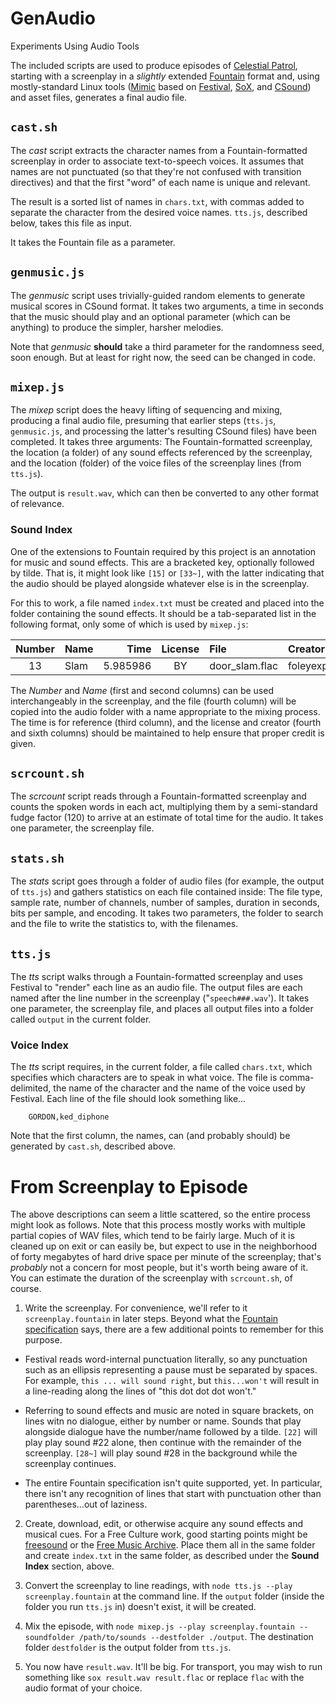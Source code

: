 # GenAudio
Experiments Using Audio Tools

The included scripts are used to produce episodes of [Celestial Patrol](http://celestialpatrol.com), starting with a screenplay in a _slightly_ extended [Fountain](http://fountain.io/) format and, using mostly-standard Linux tools ([Mimic](https://mimic.mycroft.ai/) based on [Festival](http://www.cstr.ed.ac.uk/projects/festival/), [SoX](http://sox.sourceforge.net/), and [CSound](https://csound.github.io/)) and asset files, generates a final audio file.

## `cast.sh`

The _cast_ script extracts the character names from a Fountain-formatted screenplay in order to associate text-to-speech voices.  It assumes that names are not punctuated (so that they're not confused with transition directives) and that the first "word" of each name is unique and relevant.

The result is a sorted list of names in `chars.txt`, with commas added to separate the character from the desired voice names.  `tts.js`, described below, takes this file as input.

It takes the Fountain file as a parameter.

## `genmusic.js`

The _genmusic_ script uses trivially-guided random elements to generate musical scores in CSound format.  It takes two arguments, a time in seconds that the music should play and an optional parameter (which can be anything) to produce the simpler, harsher melodies.

Note that _genmusic_ __should__ take a third parameter for the randomness seed, soon enough.  But at least for right now, the seed can be changed in code.

## `mixep.js`

The _mixep_ script does the heavy lifting of sequencing and mixing, producing a final audio file, presuming that earlier steps (`tts.js`, `genmusic.js`, and processing the latter's resulting CSound files) have been completed.  It takes three arguments:  The Fountain-formatted screenplay, the location (a folder) of any sound effects referenced by the screenplay, and the location (folder) of the voice files of the screenplay lines (from `tts.js`).

The output is `result.wav`, which can then be converted to any other format of relevance.

### Sound Index

One of the extensions to Fountain required by this project is an annotation for music and sound effects.  This are a bracketed key, optionally followed by tilde.  That is, it might look like `[15]` or `[33~]`, with the latter indicating that the audio should be played alongside whatever else is in the screenplay.

For this to work, a file named `index.txt` must be created and placed into the folder containing the sound effects.  It should be a tab-separated list in the following format, only some of which is used by `mixep.js`:

|Number|Name|Time|License|File|Creator|
|:----:|:--|---:|:-----:|:---|:------|
|13|Slam|5.985986|BY|door_slam.flac|foleyexpert|

The _Number_ and _Name_ (first and second columns) can be used interchangeably in the screenplay, and the file (fourth column) will be copied into the audio folder with a name appropriate to the mixing process.  The time is for reference (third column), and the license and creator (fourth and sixth columns) should be maintained to help ensure that proper credit is given.

## `scrcount.sh`

The _scrcount_ script reads through a Fountain-formatted screenplay and counts the spoken words in each act, multiplying them by a semi-standard fudge factor (120) to arrive at an estimate of total time for the audio.  It takes one parameter, the screenplay file.

## `stats.sh`

The _stats_ script goes through a folder of audio files (for example, the output of `tts.js`) and gathers statistics on each file contained inside:  The file type, sample rate, number of channels, number of samples, duration in seconds, bits per sample, and encoding.  It takes two parameters, the folder to search and the file to write the statistics to, with the filenames.

## `tts.js`

The _tts_ script walks through a Fountain-formatted screenplay and uses Festival to "render" each line as an audio file.  The output files are each named after the line number in the screenplay ("`speech###.wav`').  It takes one parameter, the screenplay file, and places all output files into a folder called `output` in the current folder.

### Voice Index

The _tts_ script requires, in the current folder, a file called `chars.txt`, which specifies which characters are to speak in what voice.  The file is comma-delimited, the name of the character and the name of the voice used by Festival.  Each line of the file should look something like...

        GORDON,ked_diphone

Note that the first column, the names, can (and probably should) be generated by `cast.sh`, described above.

# From Screenplay to Episode

The above descriptions can seem a little scattered, so the entire process might look as follows.  Note that this process mostly works with multiple partial copies of WAV files, which tend to be fairly large.  Much of it is cleaned up on exit or can easily be, but expect to use in the neighborhood of forty megabytes of hard drive space per minute of the screenplay; that's _probably_ not a concern for most people, but it's worth being aware of it.  You can estimate the duration of the screenplay with `scrcount.sh`, of course.

 1. Write the screenplay.  For convenience, we'll refer to it `screenplay.fountain` in later steps.  Beyond what the [Fountain specification](http://fountain.io/syntax) says, there are a few additional points to remember for this purpose.

   * Festival reads word-internal punctuation literally, so any punctuation such as an ellipsis representing a pause must be separated by spaces.  For example, `this ... will sound right`, but `this...won't` will result in a line-reading along the lines of "this dot dot dot won't."

   * Referring to sound effects and music are noted in square brackets, on lines witn no dialogue, either by number or name.  Sounds that play alongside dialogue have the number/name followed by a tilde.  `[22]` will play play sound #22 alone, then continue with the remainder of the screenplay.  `[28~]` will play sound #28 in the background while the screenplay continues.

   * The entire Fountain specification isn't quite supported, yet.  In particular, there isn't any recognition of lines that start with punctuation other than parentheses...out of laziness.

 2. Create, download, edit, or otherwise acquire any sound effects and musical cues.  For a Free Culture work, good starting points might be [freesound](https://freesound.org/) or the [Free Music Archive](http://freemusicarchive.org/).  Place them all in the same folder and create `index.txt` in the same folder, as described under the __Sound Index__ section, above.

 3. Convert the screenplay to line readings, with `node tts.js --play screenplay.fountain` at the command line.  If the `output` folder (inside the folder you run `tts.js` in) doesn't exist, it will be created.

 4. Mix the episode, with `node mixep.js --play screenplay.fountain --soundfolder /path/to/sounds --destfolder ./output`.  The destination folder `destfolder` is the output folder from `tts.js`.

 5. You now have `result.wav`.  It'll be big.  For transport, you may wish to run something like `sox result.wav result.flac` or replace `flac` with the audio format of your choice.

